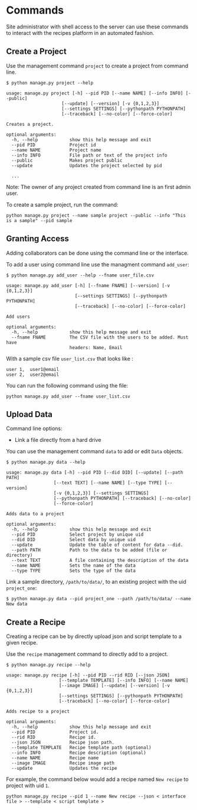 # Commands

Site administrator with shell access to the server can use these commands to interact with the recipes platform in an automated fashion.



## Create a Project

Use the management command `project` to create a project from command line.

    $ python manage.py project --help
    
    usage: manage.py project [-h] --pid PID [--name NAME] [--info INFO] [--public]
                         [--update] [--version] [-v {0,1,2,3}]
                         [--settings SETTINGS] [--pythonpath PYTHONPATH]
                         [--traceback] [--no-color] [--force-color]

    Creates a project.
    
    optional arguments:
      -h, --help            show this help message and exit
      --pid PID             Project id
      --name NAME           Project name
      --info INFO           File path or text of the project info
      --public              Makes project public
      --update              Updates the project selected by pid
      
      ...

Note: The owner of any project created from command line is an first admin user.

      
To create a sample project, run the command:

    python manage.py project --name sample project --public --info "This is a sample" --pid sample
 

## Granting Access

Adding collaborators can be done using the command line or the interface. 

To add a user using command line use the managment command `add_user`:

    $ python manage.py add_user --help --fname user_file.csv

    usage: manage.py add_user [-h] [--fname FNAME] [--version] [-v {0,1,2,3}]
                              [--settings SETTINGS] [--pythonpath PYTHONPATH]
                              [--traceback] [--no-color] [--force-color]
    
    Add users
    
    optional arguments:
      -h, --help            show this help message and exit
      --fname FNAME         The CSV file with the users to be added. Must have
                            headers: Name, Email
    

With a sample csv file `user_list.csv` that looks like :

    user 1,  user1@email
    user 2,  user2@email


You can run the following command using the file:

    python manage.py add_user --fname user_list.csv
    
    
## Upload Data

Command line options:
  
  - Link a file directly from a hard drive
  
You can use the management command `data` to add or edit `Data` objects.

    $ python manage.py data --help 
    
    usage: manage.py data [-h] --pid PID [--did DID] [--update] [--path PATH]
                      [--text TEXT] [--name NAME] [--type TYPE] [--version]
                      [-v {0,1,2,3}] [--settings SETTINGS]
                      [--pythonpath PYTHONPATH] [--traceback] [--no-color]
                      [--force-color]

    Adds data to a project
    
    optional arguments:
      -h, --help            show this help message and exit
      --pid PID             Select project by unique uid
      --did DID             Select data by unique uid
      --update              Update the table of content for data --did.
      --path PATH           Path to the data to be added (file or directory)
      --text TEXT           A file containing the description of the data
      --name NAME           Sets the name of the data
      --type TYPE           Sets the type of the data
    
    

Link a sample directory, `/path/to/data/`, to an existing project with the uid  `project_one`:

    
    $ python manage.py data --pid project_one --path /path/to/data/ --name New data

## Create a Recipe 

Creating a recipe can be by directly upload json and script template to a given recipe.

Use the `recipe` management command to directly add to a project.

    $ python manage.py recipe --help
    
    usage: manage.py recipe [-h] --pid PID --rid RID [--json JSON]
                        [--template TEMPLATE] [--info INFO] [--name NAME]
                        [--image IMAGE] [--update] [--version] [-v {0,1,2,3}]
                        [--settings SETTINGS] [--pythonpath PYTHONPATH]
                        [--traceback] [--no-color] [--force-color]

    Adds recipe to a project

    optional arguments:
      -h, --help            show this help message and exit
      --pid PID             Project id.
      --rid RID             Recipe id.
      --json JSON           Recipe json path.
      --template TEMPLATE   Recipe template path (optional)
      --info INFO           Recipe description (optional)
      --name NAME           Recipe name
      --image IMAGE         Recipe image path
      --update              Updates the recipe


For example, the command below would add a recipe named `New recipe` to project with uid `1`.

    python manage.py recipe --pid 1 --name New recipe --json < interface file > --template < script template > 

